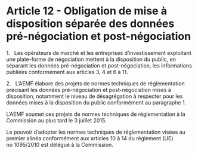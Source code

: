 # Article 12 - Obligation de mise à disposition séparée des données pré-négociation et post-négociation


1.   Les opérateurs de marché et les entreprises d’investissement exploitant une plate-forme de négociation mettent à la disposition du public, en séparant les données pré-négociation et post-négociation, les informations publiées conformément aux articles 3, 4 et 6 à 11.

2.   L’AEMF élabore des projets de normes techniques de réglementation précisant les données pré-négociation et post-négociation mises à disposition, notamment le niveau de désagrégation à respecter pour les données mises à la disposition du public conformément au paragraphe 1.

L’AEMF soumet ces projets de normes techniques de réglementation à la Commission au plus tard le 3 juillet 2015.

Le pouvoir d’adopter les normes techniques de réglementation visées au premier alinéa conformément aux articles 10 à 14 du règlement (UE) no 1095/2010 est délégué à la Commission.
